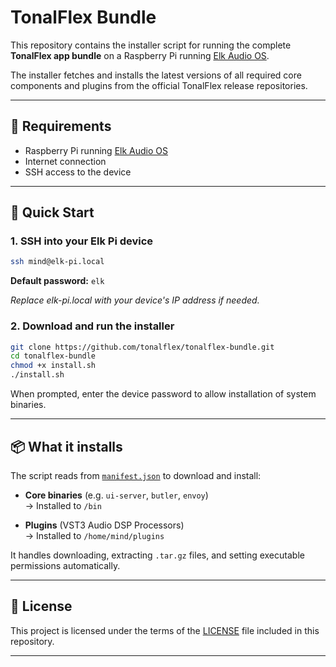 # TonalFlex Bundle

This repository contains the installer script for running the complete **TonalFlex app bundle** on a Raspberry Pi running [Elk Audio OS](https://www.elk.audio/).

The installer fetches and installs the latest versions of all required core components and plugins from the official TonalFlex release repositories.

---

## 🔧 Requirements

- Raspberry Pi running [Elk Audio OS](https://github.com/elk-audio/elk-pi)
- Internet connection
- SSH access to the device

---

## 🚀 Quick Start

### 1. SSH into your Elk Pi device

```sh
ssh mind@elk-pi.local
```

**Default password:** `elk`

_Replace elk-pi.local with your device's IP address if needed._

### 2. Download and run the installer

```sh
git clone https://github.com/tonalflex/tonalflex-bundle.git
cd tonalflex-bundle
chmod +x install.sh
./install.sh
```

When prompted, enter the device password to allow installation of system binaries.

---

## 📦 What it installs

The script reads from [`manifest.json`](./manifest.json) to download and install:

- **Core binaries** (e.g. `ui-server`, `butler`, `envoy`)  
  → Installed to `/bin`

- **Plugins** (VST3 Audio DSP Processors)  
  → Installed to `/home/mind/plugins`

It handles downloading, extracting `.tar.gz` files, and setting executable permissions automatically.

---

## 📄 License

This project is licensed under the terms of the [LICENSE](./LICENSE) file included in this repository.

---
